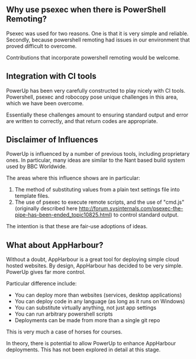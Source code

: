 ## Why use psexec when there is PowerShell Remoting?

Psexec was used for two reasons. One is that it is very simple and reliable. Secondly, because powershell remoting had issues in our environment that proved difficult to overcome.  

Contributions that incorporate powershell remoting would be welcome.

## Integration with CI tools

PowerUp has been very carefully constructed to play nicely with CI tools.  
Powershell, psexec and robocopy pose unique challenges in this area, which we have been overcome.

Essentially these challenges amount to ensuring standard output and error are written to correctly, and that return codes are appropriate.

## Disclaimer of Influences

PowerUp is influenced by a number of previous tools, including proprietary ones.
In particular, many ideas are similar to the Nant based build system used by BBC Worldwide.

The areas where this influence shows are in particular:  
1. The method of substituting values from a plain text settings file into template files.  
2. The use of psexec to execute remote scripts, and the use of "cmd.js" (originally described here http://forum.sysinternals.com/psexec-the-pipe-has-been-ended_topic10825.html) to control standard output.  

The intention is that these are fair-use adoptions of ideas.

## What about AppHarbour?

Without a doubt, AppHarbour is a great tool for deploying simple cloud hosted websites.
By design, AppHarbour has decided to be very simple. PowerUp gives far more control.

Particular difference include:  
- You can deploy more than websites (services, desktop applications)   
- You can deploy code in any language (as long as it runs on Windows)    
- You can substitute virtually anything, not just app settings  
- You can run arbitrary powershell scripts
- Deployments can be made from more than a single git repo    

This is very much a case of horses for courses.

In theory, there is potential to allow PowerUp to enhance AppHarbour deployments. This has not been explored in detail at this stage.